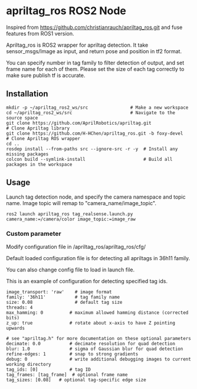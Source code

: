 # apriltag_ros ROS2 Node

Inspired from https://github.com/christianrauch/apriltag_ros.git and fuse features from ROS1 version.

Apriltag_ros is ROS2 wrapper for apriltag detection. It take sensor_msgs/Image as input, and return pose and position in tf2 format.

You can specify number in tag family to filter detection of output, and set frame name for each of them. Please set the size of each tag correctly to make sure publish tf is accurate.

## Installation

```
mkdir -p ~/apriltag_ros2_ws/src                # Make a new workspace 
cd ~/apriltag_ros2_ws/src                      # Navigate to the source space
git clone https://github.com/AprilRobotics/apriltag.git                  # Clone Apriltag library
git clone https://github.com/H-HChen/apriltag_ros.git -b foxy-devel   # Clone Apriltag ROS wrapper
cd ..               
rosdep install --from-paths src --ignore-src -r -y  # Install any missing packages
colcon build --symlink-install                      # Build all packages in the workspace
```

## Usage

Launch tag detection node, and specify the camera namespace and topic name. Image topic will remap to "camera_name/image_topic".

```
ros2 launch apriltag_ros tag_realsense.launch.py camera_name:=/camera/color image_topic:=image_raw
```

### Custom parameter

Modify configuration file in /apriltag_ros/apriltag_ros/cfg/

Default loaded configuration file is for detecting all apriltags in 36h11 family.

You can also change config file to load in launch file.

This is an example of configuration for detecting specified tag ids.

```
image_transport: 'raw'    # image format
family: '36h11'           # tag family name
size: 0.08                # default tag size
threads: 4
max_hamming: 0          # maximum allowed hamming distance (corrected bits)
z_up: true              # rotate about x-axis to have Z pointing upwards

# see "apriltag.h" for more documentation on these optional parameters
decimate: 0.0           # decimate resolution for quad detection
blur: 1.0               # sigma of Gaussian blur for quad detection
refine-edges: 1         # snap to strong gradients
debug: 0                # write additional debugging images to current working directory
tag_ids: [0]            # tag ID
tag_frames: [tag_frame]  # optional frame name
tag_sizes: [0.08]   # optional tag-specific edge size
```
